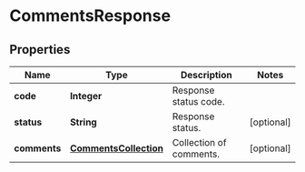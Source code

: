 
# CommentsResponse

## Properties
Name | Type | Description | Notes
------------ | ------------- | ------------- | -------------
**code** | **Integer** | Response status code. | 
**status** | **String** | Response status. |  [optional]
**comments** | [**CommentsCollection**](CommentsCollection.md) | Collection of comments. |  [optional]



